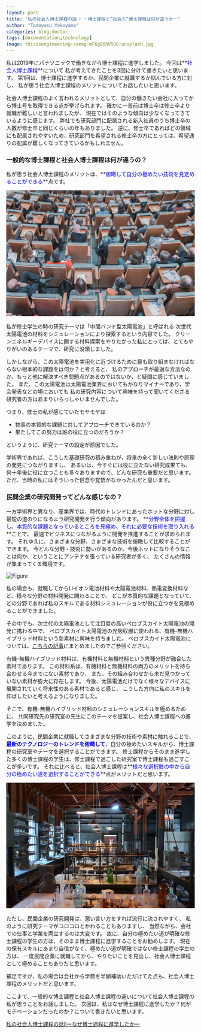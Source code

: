 ```yaml
---
layout: post
title: "私の社会人博士課程の話 Ⅰ ー博士課程と”社会人”博士課程は何が違うかー"
author: "Tomoyasu Yokoyama"
categories: blog,doctor
tags: [documentation,technology]
image: thisisengineering-raeng-mF6gB6hV5OU-unsplash.jpg
---
```


私は2019年にパナソニックで働きながら博士課程に進学しました。
今回は**<font color="Blue">社会人博士課程</font>**について
私が考えてきたことを3回に分けて書きたいと思います。
第1回は、博士課程に進学するか、民間企業に就職するか悩んでいる方に対し、
私が思う社会人博士課程のメリットについてお話したいと思います。

社会人博士課程のよく言われるメリットとして、自分の働きたい会社に入ってから博士号を取得できる点が挙げられます。
確かに一昔前は博士卒は修士卒より就職が難しいと言われましたが、
現在ではそのような傾向は少なくなってきているように感じます。
弊社でも研究部門に配属される新入社員のうち博士卒の人数が修士卒と同じくらいの年もありました。
逆に、修士卒であればどの領域にも配属されやすいため、研究部門を希望される修士卒の方にとっては、希望通りの配属が難しくなってきているかもしれません。

### 一般的な博士課程と社会人博士課程は何が違うの？

私が思う社会人博士課程のメリットは、**<font color="Blue">俯瞰して自分の極めたい技術を見定めることができる</font>**点です。

![Figure](../assets/img/mikael-kristenson-3aVlWP-7bg8-unsplash.jpg)


私が修士学生の時の研究テーマは「中間バンド型太陽電池」と呼ばれる
次世代太陽電池の材料をシミュレーションにより探索するという内容でした。
クリーンエネルギーデバイスに関する材料探索をやりたかった私にとっては、とてもやりがいのあるテーマで、研究に没頭しました。

しかしながら、この太陽電池を実用化に近づけるために最も取り組まなければならない根本的な課題をは何か？と考えると、
私のアプローチが最適な方法なのか、もっと他に解決すべき問題点があるのではないか、と疑問に感じていました。
また、この太陽電池は太陽電池業界においてもかなりマイナーであり、学会発表などの場においても
私の研究内容について興味を持って聞いてくださる研究者の方はあまりいらっしゃいませんでした。

つまり、修士の私が感じていたモヤモヤは
* 物事の本質的な課題に対してアプローチできているのか？
* 果たしてこの努力は誰の役に立つのだろうか？

というように、研究テーマの設定が原因でした。

学術界であれば、こうした基礎研究の積み重ねが、将来の全く新しい法則や原理の発見につながりますし、
あるいは、今すぐには役に立たない研究成果ても、何十年後に役に立つことも多々ありますので、どんな研究も重要だと思います。
ただ、当時の私にはそういった信念や覚悟がなかったんだと思います。


### 民間企業の研究開発ってどんな感じなの？


一方学術界と異なり、産業界では、時代のトレンドにあったホットな分野に対し最短の道のりになるよう研究開発を行う傾向があります。
**<font color="Blue">分野全体を把握し、本質的な課題となっているところを見極め、それに必要な技術を取り入れる</font>**ことで、
最速でビジネスにつながるように開発を推進することが求められます。
それゆえに、さまざまな分野、さまざまな技術を俯瞰して比較することができます。
今どんな分野・技術に勢いがあるのか、今後ホットになりそうなことは何か、ということにアンテナを張っている研究者が多く、
たくさんの情報が集まってくる環境です。

![Figure](../assets/img/lenny-kuhne-jHZ70nRk7Ns-unsplash.jpg)

私の場合も、就職してからLiイオン電池材料や太陽電池材料、熱電変換材料など、様々な分野の材料開発に関わることで、
どこが本質的な課題となっていて、どの分野であれば私のスキルである材料シミュレーションが役に立つかを見極めることができました。

その中でも、次世代の太陽電池として注目度の高いペロブスカイト太陽電池の開発に携わる中で、
ペロブスカイト太陽電池の光吸収層に使われる、有機-無機ハイブリッド材料という新素材に興味を持ちました。
ペロブスカイト太陽電池については、[こちらの記事](https://yokoyamatomoyasu.github.io/tech-trend-1)にまとめましたのでご参照ください。

有機-無機ハイブリッド材料は、有機材料と無機材料という異種分野が融合した素材であります。
この材料系は、有機材料と無機材料の両方のメリットを持ち合わせる今までにない素材であり、
また、その組み合わせから未だ見つかっていない素材が膨大に存在します。
今後、太陽電池だけでなく様々なデバイスに展開されていく将来性のある素材であると感じ、
こうした方向に私のスキルを伸ばしたいと考えるようになりました。

そこで、有機-無機ハイブリッド材料のシミュレーションスキルを極めるために、
共同研究先の研究室の先生にこのテーマを提案し、社会人博士課程への進学を決めました。

このように、民間企業に就職してさまざまな分野の技術や素材に触れることで、
**<font color="Blue">最新のテクノロジーのトレンドを俯瞰して</font>**、自分の極めたいスキルから、博士課程の研究室やテーマを選択することができます。
修士課程からそのまま進学した多くの博士課程の学生は、修士課程で過ごした研究室で博士課程も過ごすことが多いです。
それに比べると、社会人博士課程は**<font color="Blue">様々な選択肢の中から自分の極めたい道を選択することができる</font>**点がメリットだと思います。

![Figure](../assets/img/sieuwert-otterloo-AuR4z-edGAU-unsplash.jpg)

ただし、民間企業の研究開発は、悪い言い方をすれば流行に流されやすく、
私のように研究テーマがコロコロとかわることもありますし、
当然ながら、会社での仕事と学業を両立するのは大変です。
故に、自分の極めたい道が明確な修士課程の学生の方は、そのまま博士課程に進学することをお勧めします。
現在の保有スキルにあまり自信がなく、極めたい道が明確ではない修士課程の学生の方は、
一度民間企業に就職してから、やりたいことを見出し、社会人博士課程として極めることもありだと思います。

補足ですが、私の場合は会社から学費を半額補助いただけてた点も、社会人博士課程のメリットだと思います。

ここまで、一般的な博士課程と社会人博士課程の違いについて社会人博士課程の私が思うことをお話しました。
次回は、私はなぜ博士課程に進学したか？何がモチベーションだったのか？について書きたいと思います。

[私の社会人博士課程の話Ⅱーなぜ博士過程に進学したかー](https://yokoyamatomoyasu.github.io/researcher-life-2)